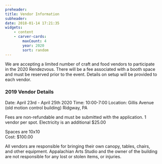 ```yaml
---
preheader: 
title: Vendor Information
subheader: 
date: 2018-01-14 17:21:35
widgets:
    - content
    - carver-cards:
        maxCount: 4
        year: 2020
        sort: random
---
```


We are accepting a limited number of craft and food vendors to participate in the 2020 Rendezvous. There will be a fee associated with a booth space and must be reserved prior to the event. Details on setup will be provided to each vendor.


### 2019 Vendor Details
Date: April 23rd - April 25th 2020
Time: 10:00-7:00
Location: Gillis Avenue (old motion control building) Ridgway, PA

Fees are non-refundable and must be submitted with the application. 
1 vendor per spot. 
Electricity is an additional $25.00 

Spaces are 10x10  
Cost: $100.00


All vendors are responsible for bringing their own canopy, tables, chairs, and other equipment. 
Appalachian Arts Studio and the owner of the building are not responsible for any lost or stolen items, or injuries.